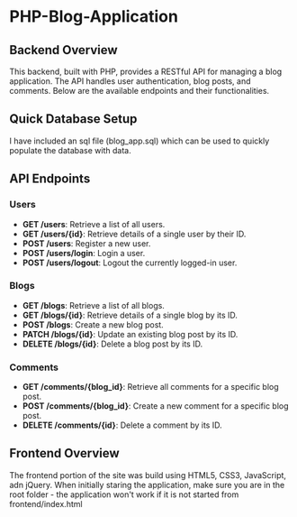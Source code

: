 # PHP-Blog-Application

## Backend Overview

This backend, built with PHP, provides a RESTful API for managing a blog application. The API handles user authentication, blog posts, and comments. Below are the available endpoints and their functionalities.

## Quick Database Setup

I have included an sql file (blog_app.sql) which can be used to quickly populate the database with data.

## API Endpoints

### Users

- **GET /users**: Retrieve a list of all users.
- **GET /users/{id}**: Retrieve details of a single user by their ID.
- **POST /users**: Register a new user.
- **POST /users/login**: Login a user.
- **POST /users/logout**: Logout the currently logged-in user.

### Blogs

- **GET /blogs**: Retrieve a list of all blogs.
- **GET /blogs/{id}**: Retrieve details of a single blog by its ID.
- **POST /blogs**: Create a new blog post.
- **PATCH /blogs/{id}**: Update an existing blog post by its ID.
- **DELETE /blogs/{id}**: Delete a blog post by its ID.

### Comments

- **GET /comments/{blog_id}**: Retrieve all comments for a specific blog post.
- **POST /comments/{blog_id}**: Create a new comment for a specific blog post.
- **DELETE /comments/{id}**: Delete a comment by its ID.

## Frontend Overview

The frontend portion of the site was build using HTML5, CSS3, JavaScript, adn jQuery. When initially staring the application, make sure you are in the root folder - the application won't work if it is not started from frontend/index.html

